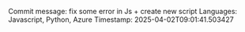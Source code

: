 Commit message: fix some error in Js + create new script
Languages: Javascript, Python, Azure
Timestamp: 2025-04-02T09:01:41.503427
